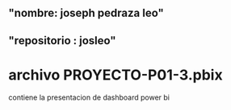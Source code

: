 ## "nombre: joseph pedraza leo"  
## "repositorio : josleo"

# archivo PROYECTO-P01-3.pbix
contiene la presentacion de dashboard power bi

# 

